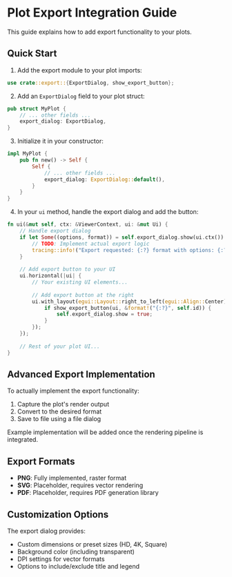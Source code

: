 # Plot Export Integration Guide

This guide explains how to add export functionality to your plots.

## Quick Start

1. Add the export module to your plot imports:
```rust
use crate::export::{ExportDialog, show_export_button};
```

2. Add an `ExportDialog` field to your plot struct:
```rust
pub struct MyPlot {
    // ... other fields ...
    export_dialog: ExportDialog,
}
```

3. Initialize it in your constructor:
```rust
impl MyPlot {
    pub fn new() -> Self {
        Self {
            // ... other fields ...
            export_dialog: ExportDialog::default(),
        }
    }
}
```

4. In your `ui` method, handle the export dialog and add the button:
```rust
fn ui(&mut self, ctx: &ViewerContext, ui: &mut Ui) {
    // Handle export dialog
    if let Some((options, format)) = self.export_dialog.show(ui.ctx()) {
        // TODO: Implement actual export logic
        tracing::info!("Export requested: {:?} format with options: {:?}", format, options);
    }
    
    // Add export button to your UI
    ui.horizontal(|ui| {
        // Your existing UI elements...
        
        // Add export button at the right
        ui.with_layout(egui::Layout::right_to_left(egui::Align::Center), |ui| {
            if show_export_button(ui, &format!("{:?}", self.id)) {
                self.export_dialog.show = true;
            }
        });
    });
    
    // Rest of your plot UI...
}
```

## Advanced Export Implementation

To actually implement the export functionality:

1. Capture the plot's render output
2. Convert to the desired format
3. Save to file using a file dialog

Example implementation will be added once the rendering pipeline is integrated.

## Export Formats

- **PNG**: Fully implemented, raster format
- **SVG**: Placeholder, requires vector rendering
- **PDF**: Placeholder, requires PDF generation library

## Customization Options

The export dialog provides:
- Custom dimensions or preset sizes (HD, 4K, Square)
- Background color (including transparent)
- DPI settings for vector formats
- Options to include/exclude title and legend 